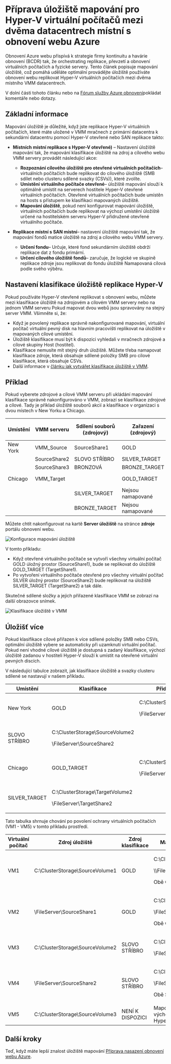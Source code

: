 <properties
    pageTitle="Namapujte úložiště na obnovení webu Azure pro Hyper-V virtuální počítačů mezi místním datacentrech | Microsoft Azure"
    description="Příprava úložiště mapování pro Hyper-V virtuální počítačů mezi dvěma datacentrech místní s obnovení webu Azure."
    services="site-recovery"
    documentationCenter=""
    authors="rayne-wiselman"
    manager="jwhit"
    editor=""/>

<tags
    ms.service="site-recovery"
    ms.devlang="na"
    ms.topic="article"
    ms.tgt_pltfrm="na"
    ms.workload="storage-backup-recovery"
    ms.date="07/06/2016"
    ms.author="raynew"/>


# <a name="prepare-storage-mapping-for-hyper-v-virtual-machine-replication-between-two-on-premises-datacenters-with-azure-site-recovery"></a>Příprava úložiště mapování pro Hyper-V virtuální počítačů mezi dvěma datacentrech místní s obnovení webu Azure


Obnovení Azure webu přispívá k strategie firmy kontinuitu a havárie obnovení (BCDR) tak, že orchestrating replikace, převzetí a obnovení virtuálních počítačích a fyzické servery. Tento článek popisuje mapování úložiště, což pomáhá uděláte optimální provádějte úložiště používáte obnovení webu replikovat Hyper-V virtuálních počítačích mezi dvěma místního VMM datacentrech.

V dolní části tohoto článku nebo na [Fórum služby Azure obnovení](https://social.msdn.microsoft.com/forums/azure/home?forum=hypervrecovmgr)pokládat komentáře nebo dotazy.

## <a name="overview"></a>Základní informace

Mapování úložiště je důležité, když jste replikace Hyper-V virtuálních počítačích, které máte uložené v VMM mračnech z primární datacentra k sekundární datacentru pomocí Hyper-V otevřené nebo SAN replikace takto:


- **Místních místní replikace s Hyper-V otevřené)** – Nastavení úložiště mapování tak, že mapování klasifikace úložiště na zdroj a cílového webu VMM servery provádět následující akce:

    - **Rozpoznání cílového úložiště pro otevřené virtuálních počítačích**– virtuálních počítačích bude replikovat do cílového úložiště (SMB sdílet nebo clusteru sdílené svazky (CSVs)), které zvolíte.
    - **Umístění virtuálního počítače otevřené**– úložiště mapování slouží k optimálně umístit na serverech hostitele Hyper-V otevřené virtuálních počítačích. Otevřené virtuálních počítačích bude umístěn na hosts s přístupem ke klasifikaci mapovaných úložiště.
    - **Mapování úložiště**, pokud není konfigurovat mapování úložiště, virtuálních počítačích bude replikovat na výchozí umístění úložiště určené na hostitelském serveru Hyper-V přidružené otevřené virtuálního počítače.

- **Replikace místní s SAN místní**– nastavení úložiště mapování tak, že mapování fondů matice úložiště na zdroj a cílového webu VMM servery.
    - **Určení fondu**– Určuje, které fond sekundárním úložiště obdrží replikace dat z fondu primární.
    - **Určení cílového úložiště fondů**– zaručuje, že logické ve skupině replikace zdroje jsou replikovat do fondu úložiště Namapovaná cílová podle svého výběru.

## <a name="set-up-storage-classifications-for-hyper-v-replication"></a>Nastavení klasifikace úložiště replikace Hyper-V

Pokud používáte Hyper-V otevřené replikovat s obnovení webu, můžete mezi klasifikace úložiště na zdrojovém a cílovém VMM servery nebo na jednom VMM serveru Pokud mapovat dvou webů jsou spravovány na stejný server VMM. Všimněte si, že:

- Když je povolený replikace správně nakonfigurované mapování, virtuální počítač virtuální pevný disk na hlavním pracovišti replikovat na úložiště v mapovaných cílové umístění.
- Úložiště klasifikace musí být k dispozici vyhledali v mračnech zdrojové a cílové skupiny Host (hostitel).
- Klasifikace nemusíte mít stejný druh úložiště. Můžete třeba namapovat klasifikace zdroje, která obsahuje sdílené položky SMB pro cílové klasifikace, která obsahuje CSVs.
- Další informace v [článku jak vytvářet klasifikace úložiště v VMM](https://technet.microsoft.com/library/gg610685.aspx).

## <a name="example"></a>Příklad

Pokud vyberete zdrojové a cílové VMM serveru při ukládání mapování klasifikace správně nakonfigurováno v VMM, zobrazí se klasifikace zdrojové a cílové. Tady je příklad úložiště souborů akcií a klasifikace v organizaci s dvou místech v New Yorku a Chicago.

**Umístění** | **VMM serveru** | **Sdílení souborů (zdrojový)** | **Zařazení (zdrojový)** | **Namapované** | **Sdílení souborů (cílový)**
---|---|--- |---|---|---
New York | VMM_Source| SourceShare1 | GOLD | GOLD_TARGET | TargetShare1
 |  | SourceShare2 | SLOVO STŘÍBRO | SILVER_TARGET | TargetShare2
 | | SourceShare3 | BRONZOVÁ | BRONZE_TARGET | TargetShare3
Chicago | VMM_Target |  | GOLD_TARGET | Nejsou namapované |
| | | SILVER_TARGET | Nejsou namapované |
 | | | BRONZE_TARGET | Nejsou namapované

Můžete chtít nakonfigurovat na kartě **Server úložiště** na stránce **zdroje** portálu obnovení webu.

![Konfigurace mapování úložiště](./media/site-recovery-storage-mapping/storage-mapping1.png)

V tomto příkladu:
- Když otevřené virtuálního počítače se vytvoří všechny virtuální počítač GOLD úložný prostor (SourceShare1), bude se replikovat do úložiště GOLD_TARGET (TargetShare1).
- Po vytvoření virtuálního počítače otevřené pro všechny virtuální počítač SILVER úložný prostor (SourceShare2) bude replikovat na úložiště SILVER_TARGET (TargetShare2) a tak dále.

Skutečné sdílené složky a jejich přiřazené klasifikace VMM se zobrazí na další obrazovce snímek.

![Klasifikace úložiště v VMM](./media/site-recovery-storage-mapping/storage-mapping2.png)

## <a name="multiple-storage-locations"></a>Úložišť více

Pokud klasifikace cílové přiřazen k více sdílené položky SMB nebo CSVs, optimální úložiště vybere se automaticky při uzamknutí virtuální počítač. Pokud není vhodné cílové úložiště je dostupná s zadaný klasifikace, výchozí úložiště zadanou v hostiteli Hyper-V slouží k umístit na otevřené virtuální pevných discích.

V následující tabulce zobrazit, jak klasifikace úložiště a svazky clusteru sdílené se nastavují v našem příkladu.

**Umístění** | **Klasifikace** | **Přidružená úložiště**
---|---|---
New York | GOLD | <p>C:\ClusterStorage\SourceVolume1</p><p>\\FileServer\SourceShare1</p>
 | SLOVO STŘÍBRO | <p>C:\ClusterStorage\SourceVolume2</p><p>\\FileServer\SourceShare2</p>
Chicago | GOLD_TARGET | <p>C:\ClusterStorage\TargetVolume1</p><p>\\FileServer\TargetShare1</p>
 | SILVER_TARGET| <p>C:\ClusterStorage\TargetVolume2</p><p>\\FileServer\TargetShare2</p>

Tato tabulka shrnuje chování po povolení ochrany virtuálních počítačích (VM1 - VM5) v tomto příkladu prostředí.

**Virtuální počítač** | **Zdroj úložiště** | **Zdroj klasifikace** | **Mapovaný cílového úložiště**
---|---|---|---
VM1 | C:\ClusterStorage\SourceVolume1 | GOLD | <p>C:\ClusterStorage\SourceVolume1</p><p>\\\FileServer\SourceShare1</p><p>Obě GOLD_TARGET</p>
VM2 | \\FileServer\SourceShare1 | GOLD | <p>C:\ClusterStorage\SourceVolume1</p><p>\\FileServer\SourceShare1</p> <p>Obě GOLD_TARGET</p>
VM3 | C:\ClusterStorage\SourceVolume2 | SLOVO STŘÍBRO | <p>C:\ClusterStorage\SourceVolume2</p><p>\FileServer\SourceShare2</p>
VM4 | \FileServer\SourceShare2 | SLOVO STŘÍBRO |<p>C:\ClusterStorage\SourceVolume2</p><p>\\FileServer\SourceShare2</p><p>Obě SILVER_TARGET</p>
VM5 | C:\ClusterStorage\SourceVolume3 | NENÍ K DISPOZICI | Mapování, proto je použito výchozí umístění úložiště hostiteli Hyper-V

## <a name="next-steps"></a>Další kroky

Teď, když máte lepší znalost úložiště mapování [Příprava nasazení obnovení webu Azure](site-recovery-best-practices.md).
